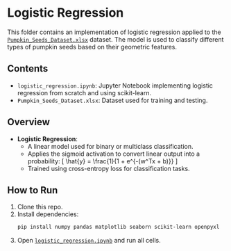 # Logistic Regression

This folder contains an implementation of logistic regression applied to the [`Pumpkin_Seeds_Dataset.xlsx`](https://www.kaggle.com/datasets/muratkokludataset/pumpkin-seeds-dataset) dataset. The model is used to classify different types of pumpkin seeds based on their geometric features.

## Contents

- `logistic_regression.ipynb`: Jupyter Notebook implementing logistic regression from scratch and using scikit-learn.
- `Pumpkin_Seeds_Dataset.xlsx`: Dataset used for training and testing.

## Overview

- **Logistic Regression**:
  - A linear model used for binary or multiclass classification.
  - Applies the sigmoid activation to convert linear output into a probability:
    \[
    \hat{y} = \frac{1}{1 + e^{-(w^Tx + b)}}
    \]
  - Trained using cross-entropy loss for classification tasks.

## How to Run

1. Clone this repo.
2. Install dependencies:
   ```bash
   pip install numpy pandas matplotlib seaborn scikit-learn openpyxl
3. Open [`logistic_regression.ipynb`](./logistic_regression.ipynb) and run all cells.
